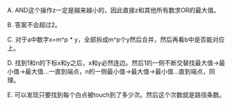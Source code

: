 A. AND这个操作z一定是越来越小的，因此直接z和其他所有数求OR的最大值。

B. 答案不会超过2。

C. 对于a中数字x=m^p * y，全部拆成m^p个y然后合并，然后再看b中是否能对应上。

D. 找到1和n的下标x和y之后，x和y必然连边。然后1的一侧不断交替找最大值->最小值->最大值...一直到端点，n的一侧最小值->最大值->最小值...直到端点，同理。

E. 可以发现只要找到每个白点被touch到了多少次。然后这个次数就是路径条数。
